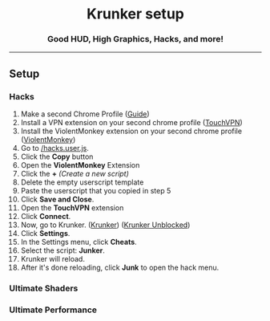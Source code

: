 <h1 align = "center">Krunker setup</h1>
<h3 align = "center">Good HUD, High Graphics, Hacks, and more!</h3>

_____________

## Setup

### Hacks
1. Make a second Chrome Profile ([Guide](https://www.techsolutions.support.com/how-to/how-to-create-and-switch-profiles-in-chrome-12564))
2. Install a VPN extension on your second chrome profile ([TouchVPN](https://chrome.google.com/webstore/detail/touch-vpn-secure-and-unli/bihmplhobchoageeokmgbdihknkjbknd))
3. Install the ViolentMonkey extension on your second chrome profile ([ViolentMonkey](https://chrome.google.com/webstore/detail/violentmonkey/jinjaccalgkegednnccohejagnlnfdag))
4. Go to [/hacks.user.js](https://github.com/afkvido/krunker/blob/main/hacks.user.js).
5. Click the **Copy** button
7. Open the **ViolentMonkey** Extension
8. Click the **+**     _(Create a new script)_
9. Delete the empty userscript template 
10. Paste the userscript that you copied in step 5
11. Click **Save and Close**.
12. Open the **TouchVPN** extension
13. Click **Connect**.
14. Now, go to Krunker. ([Krunker](https://krunker.io)) ([Krunker Unblocked](https://browserfps.com/))
15. Click **Settings**.
16. In the Settings menu, click **Cheats**.
17. Select the script: **Junker**.
18. Krunker will reload.
19. After it's done reloading, click **Junk** to open the hack menu.


### Ultimate Shaders

### Ultimate Performance

